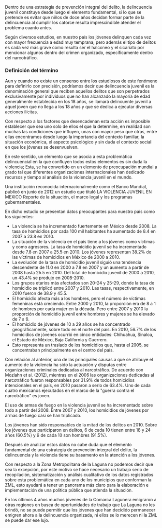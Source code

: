 
Dentro de una estrategia de prevención integral del delito, la delincuencia juvenil constituye desde luego el elemento fundamental, si lo que se pretende es evitar que niños de doce años decidan formar parte de la delincuencia al cumplir los catorce resulta imprescindible atender el problema cuanto antes.

Según diversos estudios, en nuestro país los jóvenes delinquen cada vez con mayor frecuencia a edad muy temprana, pero además el tipo de delitos es cada vez más grave como resulta ser el halconeo y el sicariato por mencionar algunos dentro del crimen organizado, específicamente dentro del narcotráfico.

### Definición del término

Aun y cuando no existe un consenso entre los estudiosos de este fenómeno para definirlo con precisión, podríamos decir que delincuencia juvenil es la denominación general que reciben aquellos delitos que son perpetrados exclusivamente por individuos que no han alcanzado la mayoría de edad generalmente establecida en los 18 años, se llamará delincuente juvenil a aquel joven que no llega a los 18 años y que se dedica a ejecutar diversas acciones ilícitas.

Con respecto a los factores que desencadenan esta acción es imposible establecer que sea uno solo de ellos el que la determine, en realidad son muchas las condiciones que influyen, unas con mayor peso que otras, entre ellas encontramos desde luego la importancia del contexto familiar, la situación económica, el aspecto psicológico y sin duda el contexto social en que los jóvenes se desenvuelven.

En este sentido, un elemento que se asocia a esta problemática delincuencial en la que confluyen todos estos elementos es sin duda la violencia; Esta, se ha convertido en un elemento de preocupación mundial a grado tal que diferentes organizaciones internacionales han dedicado recursos y tiempo al análisis de la violencia juvenil en el mundo.

Una institución reconocida internacionalmente como el Banco Mundial, publicó en junio de 2012 un estudio que tituló LA VIOLENCIA JUVENIL EN MEXICO Reporte de la situación, el marco legal y los programas gubernamentales.

En dicho estudio se presentan datos preocupantes para nuestro país como los siguientes:

* La violencia se ha incrementado fuertemente en México desde 2008. La tasa de homicidios por cada 100 mil habitantes ha aumentado de 8.4 en 2007 a 23.8 en 2010.
* La situación de la violencia en el país tiene a los jóvenes como víctimas y como agresores. La tasa de homicidio juvenil se ha incrementado desde 7.8 en 2007 a 25.5 en 2010. Los jóvenes representan 38.2% de las víctimas de homicidios en México de 2000 a 2010.
* La evolución de la tasa de homicidio juvenil siguió una tendencia descendente de 11.0 en 2000 a 7.8 en 2007 y un aumento a partir de 2008 hasta 25.5 en 2010. Del total de homicidio juvenil de 2000 a 2010, un 43.4% se produjo en 2008-2010.
* Los grupos etarios más afectados son 20-24 y 25-29, donde la tasa de homicidio se triplicó entre 2007 y 2010. Las tasas, respectivamente, en 2010 fueron de 38.9 y 45.5.
* El homicidio afecta más a los hombres, pero el número de víctimas femeninas está creciendo. Entre 2000 y 2010, la proporción era de 8 a 1 de hombres por cada mujer en la década. Pero entre 2007 y 2010 la proporción de homicidio juvenil entre hombres y mujeres se ha elevado de 7 a 9.
* El homicidio de jóvenes de 10 a 29 años se ha concentrado geográficamente, sobre todo en el norte del país. En 2010, 56.7% de los homicidios de jóvenes ocurrió en cinco entidades: Chihuahua, Sinaloa, el Estado de México, Baja California y Guerrero.
* Esto representa un traslado de los homicidios que, hasta el 2005, se concentraban principalmente en el centro del país.

Con relación al anterior, una de las principales causas a que se atribuye el aumento de la violencia ha sido la actuación y disputas entre organizaciones criminales dedicadas al narcotráfico. De acuerdo con Mozlahn et al. (2012), mientras en el 2006 las organizaciones dedicadas al narcotráfico fueron responsables por 31.9% de todos homicidios intencionales en el país, en 2010 pasaron a serlo de 63.4%. Uno de cada cuatro mexicanos ejecutados en el marco de la "guerra contra el narcotráfico" es joven.

El uso de armas de fuego en la violencia juvenil se ha incrementado sobre todo a partir del 2008. Entre 2007 y 2010, los homicidios de jóvenes por armas de fuego casi se han triplicado.

Los jóvenes han sido responsables de la mitad de los delitos en 2010. Sobre los jóvenes que participaron en delitos, 6 de cada 10 tienen entre 18 y 24 años (60.5%) y 9 de cada 10 son hombres (91.5%).

Después de analizar estos datos no cabe duda que el elemento fundamental de una estrategia de prevención integral del delito, la delincuencia y la violencia tiene su basamento en la atención a los jóvenes.

Con respecto a la Zona Metropolitana de la Laguna no podemos decir que sea la excepción, por este motivo se hace necesario un trabajo serio de recopilación, sistematización y análisis cualitativo de los datos registrados sobre esta problemática en cada uno de los municipios que conforman la ZML, esto ayudará a tener un panorama más claro para la elaboración e implementación de una política pública que atienda la situación.

En los últimos 4 años muchos jóvenes de la Comarca Lagunera emigraron a otras regiones en busca de oportunidades de trabajo que La Laguna no les brindó, no se puede permitir que los jóvenes que han decidido permanecer emigren ahora a la delincuencia organizada, ni ellos se lo merecen ni la ZML se puede dar ese lujo.
